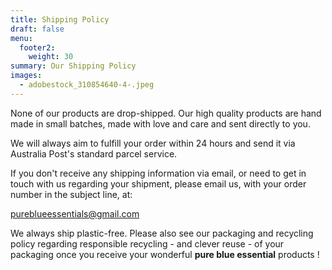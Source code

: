 ```yaml
---
title: Shipping Policy
draft: false
menu:
  footer2:
    weight: 30
summary: Our Shipping Policy
images:
  - adobestock_310854640-4-.jpeg
---
```

None of our products are drop-shipped.  Our high quality products are hand made in small batches, made with love and care and sent directly to you.

We will always aim to fulfill your order within 24 hours and send it via Australia Post's standard parcel service.

If you don't receive any shipping information via email, or need to get in touch with us regarding your shipment, please email us, with your order number in the subject line, at: 

pureblueessentials@gmail.com     

We always ship plastic-free.  Please also see our packaging and recycling policy regarding responsible recycling - and clever reuse - of your packaging once you receive your wonderful  **pure blue essential** products !